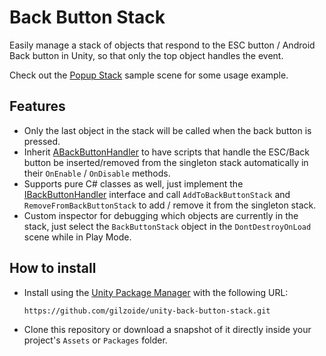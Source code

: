 # Back Button Stack
Easily manage a stack of objects that respond to the ESC button / Android Back button in Unity, so that only the top object handles the event.

Check out the [Popup Stack](Samples~/PopupStack) sample scene for some usage example.


## Features
- Only the last object in the stack will be called when the back button is pressed.
- Inherit [ABackButtonHandler](Runtime/ABackButtonHandler.cs) to have scripts that handle the ESC/Back button be inserted/removed from the singleton stack automatically in their `OnEnable` / `OnDisable` methods.
- Supports pure C# classes as well, just implement the [IBackButtonHandler](Runtime/IBackButtonHandler.cs) interface and call `AddToBackButtonStack` and `RemoveFromBackButtonStack` to add / remove it from the singleton stack.
- Custom inspector for debugging which objects are currently in the stack, just select the `BackButtonStack` object in the `DontDestroyOnLoad` scene while in Play Mode.


## How to install
- Install using the [Unity Package Manager](https://docs.unity3d.com/Manual/upm-ui-giturl.html) with the following URL:
  ```
  https://github.com/gilzoide/unity-back-button-stack.git
  ```
- Clone this repository or download a snapshot of it directly inside your project's `Assets` or `Packages` folder.
